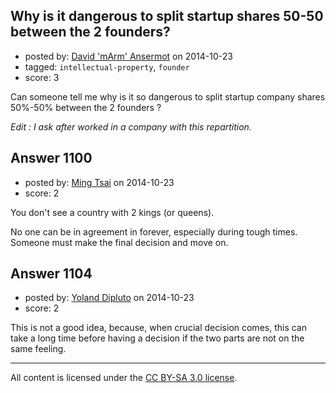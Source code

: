 ## Why is it dangerous to split startup shares 50-50 between the 2 founders?

- posted by: [David 'mArm' Ansermot](https://stackexchange.com/users/412499/david-marm-ansermot) on 2014-10-23
- tagged: `intellectual-property`, `founder`
- score: 3

Can someone tell me why is it so dangerous to split startup company shares 50%-50% between the 2 founders ? 

*Edit : I ask after worked in a company with this repartition.*


## Answer 1100

- posted by: [Ming Tsai](https://stackexchange.com/users/5218424/ming-tsai) on 2014-10-23
- score: 2

You don't see a country with 2 kings (or queens).

No one can be in agreement in forever, especially during tough times.  Someone must make the final decision and move on.


## Answer 1104

- posted by: [Yoland Dipluto](https://stackexchange.com/users/3893685/yoland-dipluto) on 2014-10-23
- score: 2

This is not a good idea, because, when crucial decision comes, this can take a long time before having a decision if the two parts are not on the same feeling.



---

All content is licensed under the [CC BY-SA 3.0 license](https://creativecommons.org/licenses/by-sa/3.0/).

